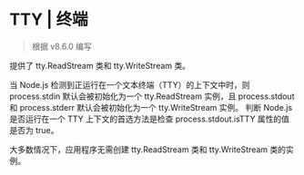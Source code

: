 # TTY | 终端

> 根据 v8.6.0 编写

提供了 tty.ReadStream 类和 tty.WriteStream 类。

当 Node.js 检测到正运行在一个文本终端（TTY）的上下文中时，则 process.stdin 默认会被初始化为一个 tty.ReadStream 实例，且 process.stdout 和 process.stderr 默认会被初始化为一个 tty.WriteStream 实例。 判断 Node.js 是否运行在一个 TTY 上下文的首选方法是检查 process.stdout.isTTY 属性的值是否为 true。

大多数情况下，应用程序无需创建 tty.ReadStream 类和 tty.WriteStream 类的实例。